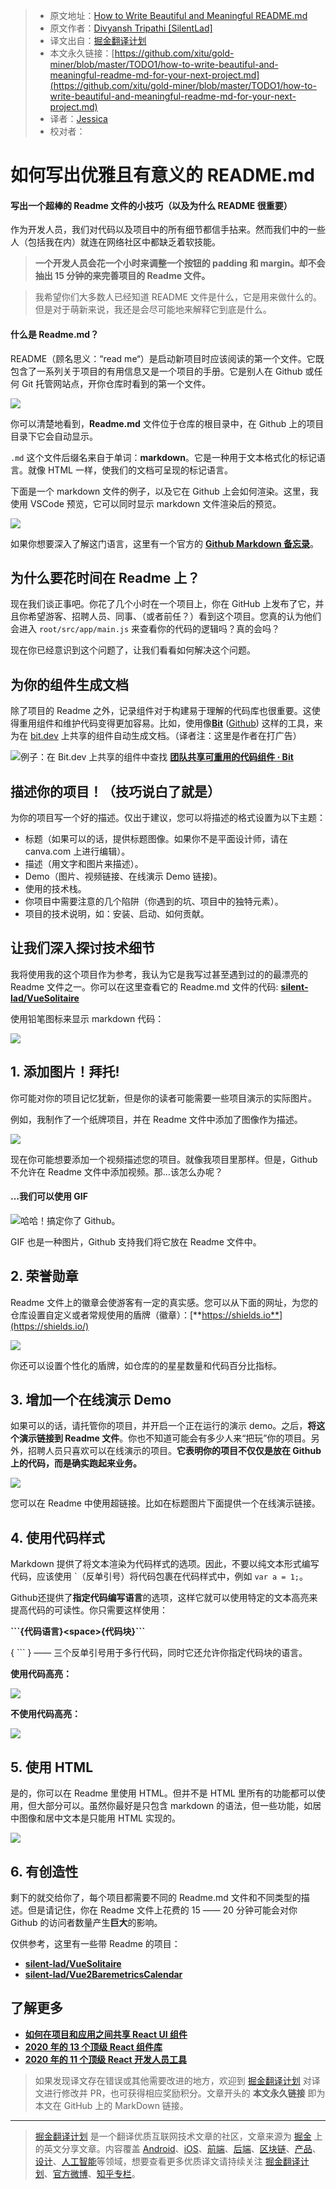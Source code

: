 > * 原文地址：[How to Write Beautiful and Meaningful README.md](https://blog.bitsrc.io/how-to-write-beautiful-and-meaningful-readme-md-for-your-next-project-897045e3f991)
> * 原文作者：[Divyansh Tripathi [SilentLad]](https://medium.com/@silentlad)
> * 译文出自：[掘金翻译计划](https://github.com/xitu/gold-miner)
> * 本文永久链接：[https://github.com/xitu/gold-miner/blob/master/TODO1/how-to-write-beautiful-and-meaningful-readme-md-for-your-next-project.md](https://github.com/xitu/gold-miner/blob/master/TODO1/how-to-write-beautiful-and-meaningful-readme-md-for-your-next-project.md)
> * 译者：[Jessica](https://github.com/cyz980908)
> * 校对者：

# 如何写出优雅且有意义的 README.md

#### 写出一个超棒的 Readme 文件的小技巧（以及为什么 README 很重要）

作为开发人员，我们对代码以及项目中的所有细节都信手拈来。然而我们中的一些人（包括我在内）就连在网络社区中都缺乏着软技能。

> **一个开发人员会花一个小时来调整一个按钮的 padding 和 margin。却不会抽出 15 分钟的来完善项目的 Readme 文件。**

> 我希望你们大多数人已经知道 README 文件是什么，它是用来做什么的。但是对于萌新来说，我还是会尽可能地来解释它到底是什么。

#### 什么是 Readme.md？

README（顾名思义：“read me“）是启动新项目时应该阅读的第一个文件。它既包含了一系列关于项目的有用信息又是一个项目的手册。它是别人在 Github 或任何 Git 托管网站点，开你仓库时看到的第一个文件。

![](https://cdn-images-1.medium.com/max/2000/1*DZa8j46R3Rw0nNYRLewSqg.png)

你可以清楚地看到，**Readme.md** 文件位于仓库的根目录中，在 Github 上的项目目录下它会自动显示。

`.md` 这个文件后缀名来自于单词：**markdown**。它是一种用于文本格式化的标记语言。就像 HTML 一样，使我们的文档可呈现的标记语言。

下面是一个 markdown 文件的例子，以及它在 Github 上会如何渲染。这里，我使用 VSCode 预览，它可以同时显示 markdown 文件渲染后的预览。

![](https://cdn-images-1.medium.com/max/2144/1*WAn_bJ_mLxOMCzBAKtu4ZQ.png)

如果你想要深入了解这门语言，这里有一个官方的 **[Github Markdown 备忘录](https://guides.github.com/pdfs/markdown-cheatsheet-online.pdf)**。

## 为什么要花时间在 Readme 上？

现在我们谈正事吧。你花了几个小时在一个项目上，你在 GitHub 上发布了它，并且你希望游客、招聘人员、同事、（或者前任？）看到这个项目。您真的认为他们会进入 `root/src/app/main.js` 来查看你的代码的逻辑吗？真的会吗？

现在你已经意识到这个问题了，让我们看看如何解决这个问题。

## 为你的组件生成文档

除了项目的 Readme 之外，记录组件对于构建易于理解的代码库也很重要。这使得重用组件和维护代码变得更加容易。比如，使用像[**Bit**](https://bit.dev) ([Github](https://github.com/teambit/bit)) 这样的工具，来为在 [bit.dev](https://bit.dev) 上共享的组件自动生成文档。（译者注：这里是作者在打广告）

![例子：在 Bit.dev 上共享的组件中查找](https://cdn-images-1.medium.com/max/2000/1*Nj2EzGOskF51B5AKuR-szw.gif)
[**团队共享可重用的代码组件 · Bit**](https://bit.dev)

## 描述你的项目！（技巧说白了就是）

为你的项目写一个好的描述。仅出于建议，您可以将描述的格式设置为以下主题：

* 标题（如果可以的话，提供标题图像。如果你不是平面设计师，请在 canva.com 上进行编辑）。
* 描述（用文字和图片来描述）。
* Demo（图片、视频链接、在线演示 Demo 链接)。
* 使用的技术栈。
* 你项目中需要注意的几个陷阱（你遇到的坑、项目中的独特元素）。
* 项目的技术说明，如：安装、启动、如何贡献。

## 让我们深入探讨技术细节

我将使用我的这个项目作为参考，我认为它是我写过甚至遇到过的的最漂亮的 Readme 文件之一。你可以在这里查看它的 Readme.md 文件的代码: [**silent-lad/VueSolitaire**](https://github.com/silent-lad/VueSolitaire)

使用铅笔图标来显示 markdown 代码：

![](https://cdn-images-1.medium.com/max/2000/1*fmypQUo2pAjk9GOCO1lPnQ.png)

## 1. 添加图片！拜托!

你可能对你的项目记忆犹新，但是你的读者可能需要一些项目演示的实际图片。

例如，我制作了一个纸牌项目，并在 Readme 文件中添加了图像作为描述。

![](https://cdn-images-1.medium.com/max/2000/1*29b3hWXq4PTI1Yg2J97RyA.png)

现在你可能想要添加一个视频描述您的项目。就像我项目里那样。但是，Github 不允许在 Readme 文件中添加视频。那…该怎么办呢？

#### …我们可以使用 GIF

![哈哈！搞定你了 Github。](https://cdn-images-1.medium.com/max/2000/1*iP4iC4WnyEJHE9SQ7oROWQ.gif)

GIF 也是一种图片，Github 支持我们将它放在 Readme 文件中。

## 2. 荣誉勋章

Readme 文件上的徽章会使游客有一定的真实感。您可以从下面的网址，为您的仓库设置自定义或者常规使用的盾牌（徽章）：[**https://shields.io**](https://shields.io/) 

![](https://cdn-images-1.medium.com/max/2000/1*iGaDiLE_BwCbSROvPT8XKg.png)

你还可以设置个性化的盾牌，如仓库的的星星数量和代码百分比指标。

## 3. 增加一个在线演示 Demo

如果可以的话，请托管你的项目，并开启一个正在运行的演示 demo。之后，**将这个演示链接到 Readme 文件**。你也不知道可能会有多少人来“把玩”你的项目。另外，招聘人员只喜欢可以在线演示的项目。**它表明你的项目不仅仅是放在 Github 上的代码，而是确实跑起来业务。**

![](https://cdn-images-1.medium.com/max/2000/1*LSR8M5mctiQsFsPzsH9ujQ.png)

您可以在 Readme 中使用超链接。比如在标题图片下面提供一个在线演示链接。

## 4. 使用代码样式

Markdown 提供了将文本渲染为代码样式的选项。因此，不要以纯文本形式编写代码，应该使用 \`（反单引号）将代码包裹在代码样式中，例如 `var a = 1;`。

Github还提供了**指定代码编写语言**的选项，这样它就可以使用特定的文本高亮来提高代码的可读性。你只需要这样使用：

**\`\`\`{代码语言}\<space>{代码块}\`\`\`**

{ \`\`\` } —— 三个反单引号用于多行代码，同时它还允许你指定代码块的语言。

**使用代码高亮：**

![](https://cdn-images-1.medium.com/max/2000/1*lTbiCaBk1Y4TWG4bI1-D7A.png)

**不使用代码高亮：**

![](https://cdn-images-1.medium.com/max/2000/1*_w3yaD4Lhcwqxa2AU4TSrA.png)

## 5. 使用 HTML

是的，你可以在 Readme 里使用 HTML。但并不是 HTML 里所有的功能都可以使用，但大部分可以。虽然你最好是只包含 markdown 的语法，但一些功能，如居中图像和居中文本是只能用 HTML 实现的。

![](https://cdn-images-1.medium.com/max/2726/1*pq9WpGpyChqxmTLMz34l5A.png)

## 6. 有创造性

剩下的就交给你了，每个项目都需要不同的 Readme.md 文件和不同类型的描述。但是请记住，你在 Readme 文件上花费的 15 —— 20 分钟可能会对你 Github 的访问者数量产生**巨大**的影响。

仅供参考，这里有一些带 Readme 的项目：

- [**silent-lad/VueSolitaire**](https://github.com/silent-lad/VueSolitaire)
- [**silent-lad/Vue2BaremetricsCalendar**](https://github.com/silent-lad/Vue2BaremetricsCalendar)

## 了解更多

- [**如何在项目和应用之间共享 React UI 组件**](https://blog.bitsrc.io/how-to-easily-share-react-components-between-projects-3dd42149c09)
- [**2020 年的 13 个顶级 React 组件库**](https://blog.bitsrc.io/13-top-react-component-libraries-for-2020-488cc810ca49)
- [**2020 年的 11 个顶级 React 开发人员工具**](https://blog.bitsrc.io/11-top-react-developer-tools-for-2020-3860f734030b)

> 如果发现译文存在错误或其他需要改进的地方，欢迎到 [掘金翻译计划](https://github.com/xitu/gold-miner) 对译文进行修改并 PR，也可获得相应奖励积分。文章开头的 **本文永久链接** 即为本文在 GitHub 上的 MarkDown 链接。

---

> [掘金翻译计划](https://github.com/xitu/gold-miner) 是一个翻译优质互联网技术文章的社区，文章来源为 [掘金](https://juejin.im) 上的英文分享文章。内容覆盖 [Android](https://github.com/xitu/gold-miner#android)、[iOS](https://github.com/xitu/gold-miner#ios)、[前端](https://github.com/xitu/gold-miner#前端)、[后端](https://github.com/xitu/gold-miner#后端)、[区块链](https://github.com/xitu/gold-miner#区块链)、[产品](https://github.com/xitu/gold-miner#产品)、[设计](https://github.com/xitu/gold-miner#设计)、[人工智能](https://github.com/xitu/gold-miner#人工智能)等领域，想要查看更多优质译文请持续关注 [掘金翻译计划](https://github.com/xitu/gold-miner)、[官方微博](http://weibo.com/juejinfanyi)、[知乎专栏](https://zhuanlan.zhihu.com/juejinfanyi)。
